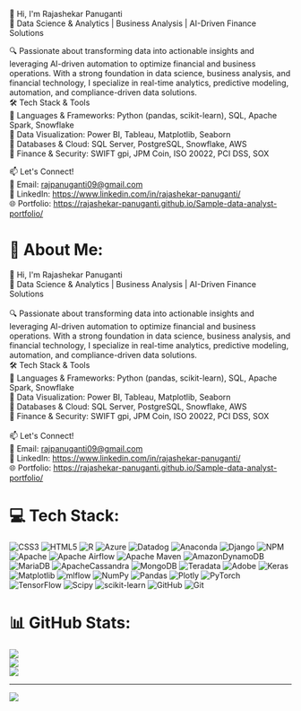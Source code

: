 👋 Hi, I'm Rajashekar Panuganti</br>
🚀 Data Science & Analytics | Business Analysis | AI-Driven Finance Solutions</br>

🔍 Passionate about transforming data into actionable insights and leveraging AI-driven automation to optimize financial and business operations. With a strong foundation in data science, business analysis, and financial technology, I specialize in real-time analytics, predictive modeling, automation, and compliance-driven data solutions.</br>
🛠 Tech Stack & Tools</br>
📌 Languages & Frameworks: Python (pandas, scikit-learn), SQL, Apache Spark, Snowflake</br>
📌 Data Visualization: Power BI, Tableau, Matplotlib, Seaborn</br>
📌 Databases & Cloud: SQL Server, PostgreSQL, Snowflake, AWS</br>
📌 Finance & Security: SWIFT gpi, JPM Coin, ISO 20022, PCI DSS, SOX</br>

📫 Let's Connect!</br>
📧 Email: rajpanuganti09@gmail.com</br>
🔗 LinkedIn: https://www.linkedin.com/in/rajashekar-panuganti/</br>
🌐 Portfolio: https://rajashekar-panuganti.github.io/Sample-data-analyst-portfolio/

# 💫 About Me:
👋 Hi, I'm Rajashekar Panuganti<br>🚀 Data Science & Analytics | Business Analysis | AI-Driven Finance Solutions<br><br>🔍 Passionate about transforming data into actionable insights and leveraging AI-driven automation to optimize financial and business operations. With a strong foundation in data science, business analysis, and financial technology, I specialize in real-time analytics, predictive modeling, automation, and compliance-driven data solutions.<br>🛠 Tech Stack & Tools<br>📌 Languages & Frameworks: Python (pandas, scikit-learn), SQL, Apache Spark, Snowflake<br>📌 Data Visualization: Power BI, Tableau, Matplotlib, Seaborn<br>📌 Databases & Cloud: SQL Server, PostgreSQL, Snowflake, AWS<br>📌 Finance & Security: SWIFT gpi, JPM Coin, ISO 20022, PCI DSS, SOX<br><br>📫 Let's Connect!<br>📧 Email: rajpanuganti09@gmail.com<br>🔗 LinkedIn: https://www.linkedin.com/in/rajashekar-panuganti/<br>🌐 Portfolio: https://rajashekar-panuganti.github.io/Sample-data-analyst-portfolio/<br>


# 💻 Tech Stack:
![CSS3](https://img.shields.io/badge/css3-%231572B6.svg?style=for-the-badge&logo=css3&logoColor=white) ![HTML5](https://img.shields.io/badge/html5-%23E34F26.svg?style=for-the-badge&logo=html5&logoColor=white) ![R](https://img.shields.io/badge/r-%23276DC3.svg?style=for-the-badge&logo=r&logoColor=white) ![Azure](https://img.shields.io/badge/azure-%230072C6.svg?style=for-the-badge&logo=microsoftazure&logoColor=white) ![Datadog](https://img.shields.io/badge/datadog-%23632CA6.svg?style=for-the-badge&logo=datadog&logoColor=white) ![Anaconda](https://img.shields.io/badge/Anaconda-%2344A833.svg?style=for-the-badge&logo=anaconda&logoColor=white) ![Django](https://img.shields.io/badge/django-%23092E20.svg?style=for-the-badge&logo=django&logoColor=white) ![NPM](https://img.shields.io/badge/NPM-%23CB3837.svg?style=for-the-badge&logo=npm&logoColor=white) ![Apache](https://img.shields.io/badge/apache-%23D42029.svg?style=for-the-badge&logo=apache&logoColor=white) ![Apache Airflow](https://img.shields.io/badge/Apache%20Airflow-017CEE?style=for-the-badge&logo=Apache%20Airflow&logoColor=white) ![Apache Maven](https://img.shields.io/badge/Apache%20Maven-C71A36?style=for-the-badge&logo=Apache%20Maven&logoColor=white) ![AmazonDynamoDB](https://img.shields.io/badge/Amazon%20DynamoDB-4053D6?style=for-the-badge&logo=Amazon%20DynamoDB&logoColor=white) ![MariaDB](https://img.shields.io/badge/MariaDB-003545?style=for-the-badge&logo=mariadb&logoColor=white) ![ApacheCassandra](https://img.shields.io/badge/cassandra-%231287B1.svg?style=for-the-badge&logo=apache-cassandra&logoColor=white) ![MongoDB](https://img.shields.io/badge/MongoDB-%234ea94b.svg?style=for-the-badge&logo=mongodb&logoColor=white) ![Teradata](https://img.shields.io/badge/Teradata-F37440?style=for-the-badge&logo=teradata&logoColor=white) ![Adobe](https://img.shields.io/badge/adobe-%23FF0000.svg?style=for-the-badge&logo=adobe&logoColor=white) ![Keras](https://img.shields.io/badge/Keras-%23D00000.svg?style=for-the-badge&logo=Keras&logoColor=white) ![Matplotlib](https://img.shields.io/badge/Matplotlib-%23ffffff.svg?style=for-the-badge&logo=Matplotlib&logoColor=black) ![mlflow](https://img.shields.io/badge/mlflow-%23d9ead3.svg?style=for-the-badge&logo=numpy&logoColor=blue) ![NumPy](https://img.shields.io/badge/numpy-%23013243.svg?style=for-the-badge&logo=numpy&logoColor=white) ![Pandas](https://img.shields.io/badge/pandas-%23150458.svg?style=for-the-badge&logo=pandas&logoColor=white) ![Plotly](https://img.shields.io/badge/Plotly-%233F4F75.svg?style=for-the-badge&logo=plotly&logoColor=white) ![PyTorch](https://img.shields.io/badge/PyTorch-%23EE4C2C.svg?style=for-the-badge&logo=PyTorch&logoColor=white) ![TensorFlow](https://img.shields.io/badge/TensorFlow-%23FF6F00.svg?style=for-the-badge&logo=TensorFlow&logoColor=white) ![Scipy](https://img.shields.io/badge/SciPy-%230C55A5.svg?style=for-the-badge&logo=scipy&logoColor=%white) ![scikit-learn](https://img.shields.io/badge/scikit--learn-%23F7931E.svg?style=for-the-badge&logo=scikit-learn&logoColor=white) ![GitHub](https://img.shields.io/badge/github-%23121011.svg?style=for-the-badge&logo=github&logoColor=white) ![Git](https://img.shields.io/badge/git-%23F05033.svg?style=for-the-badge&logo=git&logoColor=white)
# 📊 GitHub Stats:
![](https://github-readme-stats.vercel.app/api?username=Rajashekar-Panuganti&theme=merko&hide_border=false&include_all_commits=false&count_private=false)<br/>
![](https://nirzak-streak-stats.vercel.app/?user=Rajashekar-Panuganti&theme=merko&hide_border=false)<br/>
![](https://github-readme-stats.vercel.app/api/top-langs/?username=Rajashekar-Panuganti&theme=merko&hide_border=false&include_all_commits=false&count_private=false&layout=compact)

---
[![](https://visitcount.itsvg.in/api?id=Rajashekar-Panuganti&icon=0&color=0)](https://visitcount.itsvg.in)

<!-- Proudly created with GPRM ( https://gprm.itsvg.in ) -->
